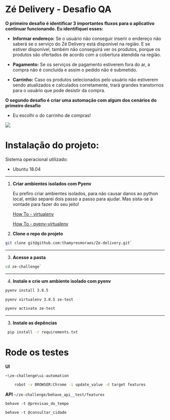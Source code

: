 # Zé Delivery - Desafio QA 

**O primeiro desafio é identificar 3 importantes fluxos para o aplicativo continuar funcionando. Eu identifiquei esses:**

- **Informar endereço:** Se o usuário não conseguir inserir o endereço não saberá se o serviço do Zé Delivery está disponível na região. E se estiver disponível, também não conseguirá ver os produtos, porque os produtos são ofertados de acordo com a cobertura atendida na região. 

- **Pagamento:** Se os serviços de pagamento estiverem fora do ar, a compra não é concluída e assim o pedido não é submetido. 


- **Carrinho:** Caso os produtos selecionados pelo usuário não estiverem sendo atualizados e calculados corretamente, trará grandes transtornos para o usuário que pode desistir da compra. 


**O segundo desafio é criar uma automação com algum dos cenários do primeiro desafio**

- Eu escolhi o do carrinho de compras!

![](https://media.giphy.com/media/H4QootsmfwZ6iEJUQ0/giphy.gif)


# Instalação do projeto:
Sistema operacional utilizado:

- Ubuntu 18.04

***

1. **Criar ambientes isolados com Pyenv**

    Eu prefiro criar ambientes isolados, para não causar danos ao python local, então separei dois passo a passo para ajudar. Mas sista-se à vontade para fazer do seu jeito!

    [How To - virtualenv](https://gist.github.com/Geoyi/d9fab4f609e9f75941946be45000632b)

    [How To - pyenv-virtualenv](https://www.liquidweb.com/kb/how-to-install-pyenv-virtualenv-on-ubuntu-18-04/)


2. **Clone o repo do projeto**

 ```sh
 git clone git@github.com:thamyresmoraes/Ze-delivery.git`
```

***
3. **Acesse a pasta**

```sh
cd ze-challenge`
```

***

4. **Instale e crie um ambiente isolado com pyenv**
```sh 
pyenv install 3.8.5
```

```sh
pyenv virtualenv 3.8.5 ze-test
```

```sh
pyenv activate ze-test
```


***

3. **Instale as depências**

```sh
 pip install -r requirements.txt
```

# Rode os testes

**UI**

 `~\ze-challenge\ui-automation`

```bash 
    robot -v BROWSER:Chrome -i update_value -d target features
```


    
 **API**
 `~/ze-challenge/behave_api__test/features`

   `behave -t @previsao_do_tempo`
   
   `behave -t @consultar_cidade`

